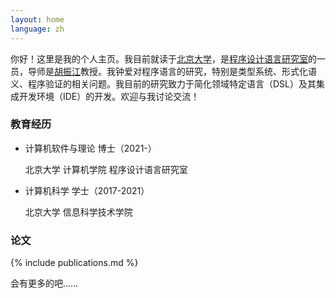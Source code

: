 ```yaml
---
layout: home
language: zh
---
```


你好！这里是我的个人主页。我目前就读于[北京大学](https://www.pku.edu.cn)，是[程序设计语言研究室](https://pl.cs.pku.edu.cn/)的一员，导师是[胡振江](https://zhenjiang888.github.io/)教授。我钟爱对程序语言的研究，特别是类型系统、形式化语义、程序验证的相关问题。我目前的研究致力于简化领域特定语言（DSL）及其集成开发环境（IDE）的开发。欢迎与我讨论交流！

### 教育经历

- 计算机软件与理论 博士（2021-）
  <p class="comment">北京大学 计算机学院 程序设计语言研究室</p>
- 计算机科学 学士（2017-2021）
  <p class="comment">北京大学 信息科学技术学院</p>

### 论文

{% include publications.md %}

<p class="itcomment">会有更多的吧……</p>
